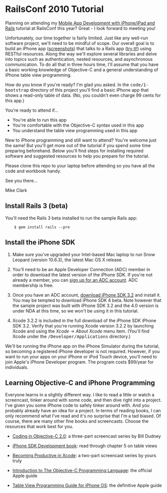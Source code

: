 RailsConf 2010 Tutorial
=======================

Planning on attending my [Mobile App Development with iPhone/iPad and
Rails](http://en.oreilly.com/rails2010/public/schedule/detail/14136) tutorial at RailsConf this year?  Great - I look forward to meeting you!

Unfortunately, our time together is fairly limited.  Just like any well-run software project, we'll need to be mindful of scope.  Our overall goal is to build an iPhone app ([screenshots](http://github.com/clarkware/iphone-rails-tutorial/raw/master/screenshots/iphone-app.png)) that talks to a Rails app ([try it!](http://saveup.heroku.com/about)) using RESTful resources.  Along the way we'll explore several libraries and delve into topics such as authentication, nested resources, and asynchronous communication.  To do all that in three hours time, I'll assume that you have a basic working knowledge of Objective-C and a general understanding of iPhone table view programming.  

How do you know if you're ready? I'm glad you asked. In the <tt>code/1-bootstrap</tt>
directory of this project you'll find a basic iPhone app that shows a read-only table of data.
(No, you couldn't even charge 99 cents for this app.) 

You're ready to attend if...

* You're able to run this app
* You're comfortable with the Objective-C syntax used in this app
* You understand the table view programming used in this app

New to iPhone programming and still want to attend?  You're welcome just the same! But you'll get more out of the tutorial if you spend some time preparing beforehand.  Below you'll find steps for installing required software and suggested resources to help you prepare for the tutorial.

Please clone this repo to your laptop before attending so you have all the code and workbook handy.

See you there...

Mike Clark

Install Rails 3 (beta)
----------------------

You'll need the Rails 3 beta installed to run the sample Rails app:

        $ gem install rails --pre
        
Install the iPhone SDK
----------------------

1. Make sure you've upgraded your Intel-based Mac laptop to run Snow Leopard (version 10.6.3), the latest Mac OS X release.

2. You'll need to be an Apple Developer Connection (ADC) member in order to download the latest version of the iPhone SDK. If you're not already a member, you can [sign up for an ADC account](http://developer.apple.com). ADC membership is free.

3. Once you have an ADC account, [download iPhone SDK 3.2](http://developer.apple.com/iphone/) and install it. You may be tempted to download iPhone SDK 4 beta. Note however that the sample project was built with iPhone SDK 3.2 and the 4.0 version is under NDA at this time, so we won't be using it in this tutorial.

4. Xcode 3.2.2 is included in the full download of the iPhone SDK iPhone SDK 3.2. Verify that you're running Xcode version 3.2.2 by launching Xcode and using the <em>Xcode -> About Xcode</em> menu item. (You'll find Xcode under the <tt>/Developer/Applications</tt> directory.)

We'll be running the iPhone app on the iPhone Simulator during the tutorial, so becoming a registered iPhone developer is not required. However, if you want to run your apps on your iPhone or iPod Touch device, you'll need to join Apple's iPhone Developer program. The program costs $99/year for individuals.

Learning Objective-C and iPhone Programming
-------------------------------------------

Everyone learns in a slightly different way.  I like to read a little or watch a screencast, tinker around with some code, and then dive right into a project.  I've given you some iPhone code to safely tinker around with.  And you probably already have an idea for a project.  In terms of reading books, I can only recommend what I've read and it's no surprise that I'm a tad biased.  Of course, there are many other fine books and screencasts.  Choose the resources that work best for you.

* [Coding in Objective-C 2.0](http://pragprog.com/screencasts/v-bdobjc/coding-in-objective-c-2-0): a three-part screencast series by Bill Dudney

* [iPhone SDK Development book](http://pragprog.com/titles/amiphd/iphone-sdk-development): read through chapter 5 on table views 

* [Becoming Productive in Xcode](http://pragprog.com/screencasts/v-mcxcode/becoming-productive-in-xcode): a two-part screencast series by yours truly

* [Introduction to The Objective-C Programming Language](http://developer.apple.com/mac/library/DOCUMENTATION/Cocoa/Conceptual/ObjectiveC/Introduction/introObjectiveC.html): the official Apple guide

* [Table View Programming Guide for iPhone OS](http://developer.apple.com/iphone/library/documentation/UserExperience/Conceptual/TableView_iPhone/AboutTableViewsiPhone/AboutTableViewsiPhone.html): the definitive Apple guide


